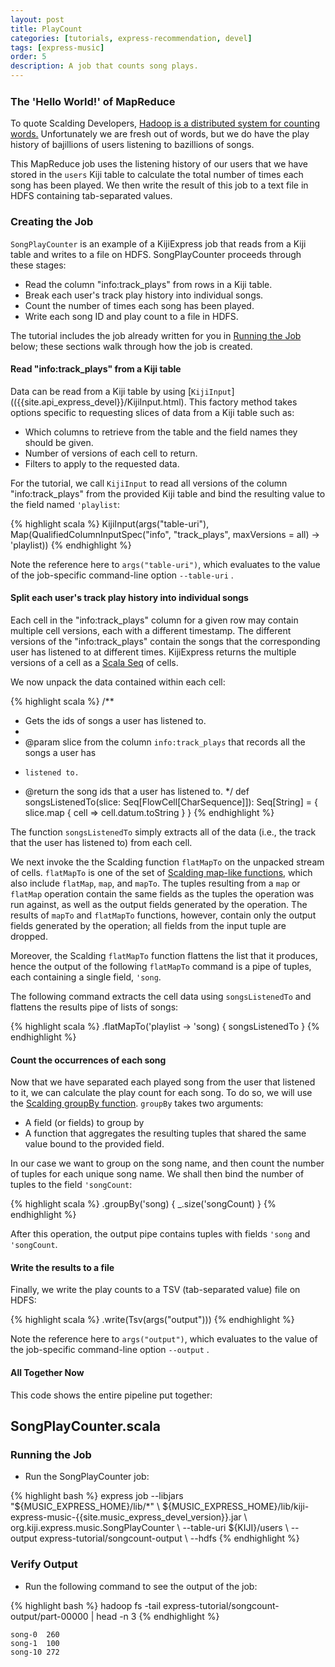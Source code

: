 ```yaml
---
layout: post
title: PlayCount
categories: [tutorials, express-recommendation, devel]
tags: [express-music]
order: 5
description: A job that counts song plays.
---
```


<h3 style="margin-top:0px;padding-top:10px;">The 'Hello World!' of MapReduce</h3>

To quote Scalding Developers,
[Hadoop is a distributed system for counting words.](https://github.com/twitter/scalding)
Unfortunately we are fresh out of words, but we do have the play history of
bajillions of users listening to bazillions of songs.

This MapReduce job uses the listening history of our users that we have stored in the `users` Kiji
table to calculate the total number of times each song has been played. We then write the result of
this job to a text file in HDFS containing tab-separated values.

### Creating the Job

`SongPlayCounter` is an example of a KijiExpress job that reads from a Kiji table and writes to a
file on HDFS. SongPlayCounter proceeds through these stages:

* Read the column "info:track_plays" from rows in a Kiji table.
* Break each user's track play history into individual songs.
* Count the number of times each song has been played.
* Write each song ID and play count to a file in HDFS.

The tutorial includes the job already written for you in [Running the Job](#run-job) below; these sections
walk through how the job is created.

#### Read "info:track_plays" from a Kiji table

Data can be read from a Kiji table by using [`KijiInput`](({{site.api_express_devel}}/KijiInput.html).
This factory method takes options specific to requesting slices of data from a Kiji table such as:

* Which columns to retrieve from the table and the field names they should be given.
* Number of versions of each cell to return.
* Filters to apply to the requested data.

For the tutorial, we call `KijiInput` to read all versions of the column "info:track_plays" from the
provided Kiji table and bind the resulting value to the field named `'playlist`:

{% highlight scala %}
  KijiInput(args("table-uri"),
      Map(QualifiedColumnInputSpec("info", "track_plays", maxVersions = all) -> 'playlist))
{% endhighlight %}

Note the reference here to `args("table-uri")`, which evaluates to the value of the job-specific
command-line option `--table-uri` .

#### Split each user's track play history into individual songs

Each cell in the "info:track_plays" column for a given row may contain multiple cell versions, each
with a different timestamp.  The different versions of the "info:track_plays" contain the songs that
the corresponding user has listened to at different times.  KijiExpress returns the multiple
versions of a cell as a
[Scala Seq](http://www.scala-lang.org/api/current/index.html#scala.collection.Seq) of cells.

We now unpack the data contained within each cell:

{% highlight scala %}
/**
  * Gets the ids of songs a user has listened to.
  *
  * @param slice from the column `info:track_plays` that records all the songs a user has
  *     listened to.
  * @return the song ids that a user has listened to.
  */
def songsListenedTo(slice: Seq[FlowCell[CharSequence]]): Seq[String] = {
  slice.map { cell => cell.datum.toString }
}
{% endhighlight %}

The function `songsListenedTo` simply extracts all of the data (i.e., the track that the user has
listened to) from each cell.

We next invoke the the Scalding function `flatMapTo` on the unpacked stream of cells.  `flatMapTo`
is one of the set of
[Scalding map-like functions](https://github.com/twitter/scalding/wiki/Fields-based-API-Reference#wiki-map-functions),
which also include `flatMap`, `map`, and `mapTo`.  The tuples resulting from a `map` or `flatMap` operation
contain the same fields as the tuples the operation was run against, as well as the output fields
generated by the operation.  The results of `mapTo` and `flatMapTo` functions, however, contain only
the output fields generated by the operation; all fields from the input tuple are dropped.

Moreover, the Scalding `flatMapTo` function flattens the list that it produces, hence the output of
the following `flatMapTo` command is a pipe of tuples, each containing a single field, `'song`.

The following command extracts the cell data using `songsListenedTo` and flattens the results pipe
of lists of songs:

{% highlight scala %}
.flatMapTo('playlist -> 'song) { songsListenedTo }
{% endhighlight %}


#### Count the occurrences of each song

Now that we have separated each played song from the user that listened to it, we can calculate the
play count for each song. To do so, we will use the
[Scalding groupBy function](https://github.com/twitter/scalding/wiki/Fields-based-API-Reference#wiki-grouping-functions).
`groupBy` takes two arguments:

* A field (or fields) to group by
* A function that aggregates the resulting tuples that shared the same value bound to the provided
  field.

In our case we want to group on the song name, and then count the number of tuples for each unique
song name.  We shall then bind the number of tuples to the field `'songCount`:

{% highlight scala %}
.groupBy('song) { _.size('songCount) }
{% endhighlight %}

After this operation, the output pipe contains tuples with fields `'song` and `'songCount`.

#### Write the results to a file
Finally, we write the play counts to a TSV (tab-separated value) file on HDFS:

{% highlight scala %}
.write(Tsv(args("output")))
{% endhighlight %}

Note the reference here to `args("output")`, which evaluates to the value of the job-specific
command-line option `--output` .
#### All Together Now

This code shows the entire pipeline put together:

<div id="accordion-container">
  <h2 class="accordion-header"> SongPlayCounter.scala </h2>
  <div class="accordion-content">
    <script src="http://gist-it.appspot.com/github/kijiproject/kiji-express-music/raw/{{site.music_express_devel_branch}}/src/main/scala/org/kiji/express/music/SongPlayCounter.scala"> </script>
  </div>
</div>

### Running the Job<a id="run-job"> </a>

*  Run the SongPlayCounter job:

<div class="userinput">
{% highlight bash %}
express job --libjars "${MUSIC_EXPRESS_HOME}/lib/*" \
    ${MUSIC_EXPRESS_HOME}/lib/kiji-express-music-{{site.music_express_devel_version}}.jar \
    org.kiji.express.music.SongPlayCounter \
    --table-uri ${KIJI}/users \
    --output express-tutorial/songcount-output \
    --hdfs
{% endhighlight %}
</div>

### Verify Output

*  Run the following command to see the output of the job:

<div class="userinput">
{% highlight bash %}
hadoop fs -tail express-tutorial/songcount-output/part-00000 | head -n 3
{% endhighlight %}
</div>

    song-0	260
    song-1	100
    song-10	272

